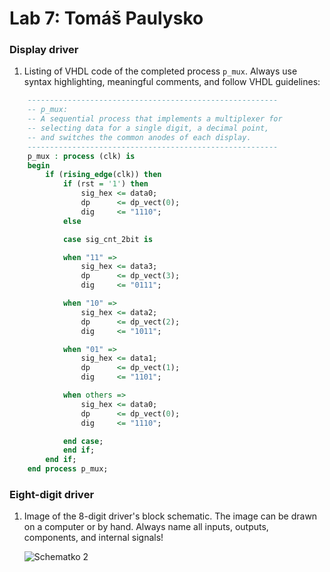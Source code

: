 # Lab 7: Tomáš Paulysko

### Display driver

1. Listing of VHDL code of the completed process `p_mux`. Always use syntax highlighting, meaningful comments, and follow VHDL guidelines:

```vhdl
    --------------------------------------------------------
    -- p_mux:
    -- A sequential process that implements a multiplexer for
    -- selecting data for a single digit, a decimal point,
    -- and switches the common anodes of each display.
    --------------------------------------------------------
    p_mux : process (clk) is
    begin
        if (rising_edge(clk)) then
            if (rst = '1') then
                sig_hex <= data0;
                dp      <= dp_vect(0);
                dig     <= "1110";
            else

            case sig_cnt_2bit is

            when "11" =>
                sig_hex <= data3;
                dp      <= dp_vect(3);
                dig     <= "0111";

            when "10" =>
                sig_hex <= data2;
                dp      <= dp_vect(2);
                dig     <= "1011";

            when "01" =>
                sig_hex <= data1;
                dp      <= dp_vect(1);
                dig     <= "1101";

            when others =>
                sig_hex <= data0;
                dp      <= dp_vect(0);
                dig     <= "1110";

            end case;
            end if;
        end if;
    end process p_mux;
```

### Eight-digit driver

1. Image of the 8-digit driver's block schematic. The image can be drawn on a computer or by hand. Always name all inputs, outputs, components, and internal signals!

   ![Schematko 2](https://user-images.githubusercontent.com/102173814/228668772-9886a5ba-cadd-4424-9563-2c1fa1c51e28.png)

